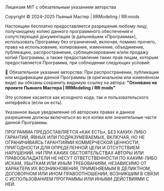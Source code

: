 Лицензия MIT с обязательным указанием авторства

Copyright © 2024–2025
Пьяный Мастер | RRModeling / RR:mods

Настоящим бесплатно предоставляется разрешение любому лицу,
получающему копию данного программного обеспечения и сопутствующей
документации (в дальнейшем «Программа»), использовать Программу без ограничений,
включая, помимо прочего, права на использование, копирование, изменение,
объединение, публикацию, распространение, сублицензирование и/или продажу копий Программы,
а также предоставление таких прав лицам, которым предоставляется Программа,
при соблюдении следующих условий:

📌 Обязательное указание авторства:
При распространении, публикации или модификации данной Программы (в оригинальном
или изменённом виде) вы обязаны сохранить видимую ссылку на автора:
**"Основано на проекте Пьяного Мастера | RRModeling / RR:mods"**

Это условие касается как исходного кода, так и пользовательского интерфейса (если он есть).

Указанное выше уведомление об авторских правах и данное разрешение должны
включаться во все копии или значительные части данной Программы.

ПРОГРАММА ПРЕДОСТАВЛЯЕТСЯ «КАК ЕСТЬ», БЕЗ КАКИХ-ЛИБО ГАРАНТИЙ,
ЯВНЫХ ИЛИ ПОДРАЗУМЕВАЕМЫХ, ВКЛЮЧАЯ, НО НЕ ОГРАНИЧИВАЯСЬ
ГАРАНТИЯМИ КОММЕРЧЕСКОЙ ЦЕННОСТИ, ПРИГОДНОСТИ ДЛЯ ОПРЕДЕЛЕННОЙ ЦЕЛИ
И ОТСУТСТВИЕМ НАРУШЕНИЙ. НИ ПРИ КАКИХ ОБСТОЯТЕЛЬСТВАХ АВТОРЫ ИЛИ
ПРАВООБЛАДАТЕЛИ НЕ НЕСУТ ОТВЕТСТВЕННОСТИ ПО КАКИМ-ЛИБО ИСКАМ, УБЫТКАМ
ИЛИ ИНЫМ ТРЕБОВАНИЯМ, НЕЗАВИСИМО ОТ ХАРАКТЕРА ИХ ВОЗНИКНОВЕНИЯ, ПРИМЕНЯЕМЫМ
В ДЕЛИКТНОМ, ДОГОВОРНОМ ИЛИ ИНОМ ПРАВООТНОШЕНИИ, ВОЗНИКШИМ В СВЯЗИ С
ИСПОЛЬЗОВАНИЕМ ПРОГРАММЫ ИЛИ ИНЫМИ ДЕЙСТВИЯМИ С НЕЙ.
